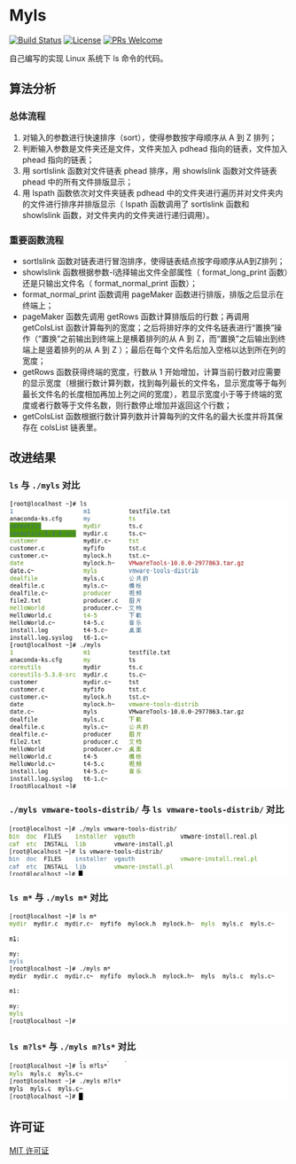 # Myls
[![Build Status](https://www.travis-ci.org/Lmy0217/Myls.svg)](https://www.travis-ci.org/Lmy0217/Myls) [![License](https://img.shields.io/badge/license-MIT-blue.svg)](LICENSE) [![PRs Welcome](https://img.shields.io/badge/PRs-welcome-brightgreen.svg)](https://github.com/Lmy0217/Myls/pulls)

自己编写的实现 Linux 系统下 ls 命令的代码。

## 算法分析
### 总体流程
1. 对输入的参数进行快速排序（sort），使得参数按字母顺序从 A 到 Z 排列；
2. 判断输入参数是文件夹还是文件，文件夹加入 pdhead 指向的链表，文件加入 phead 指向的链表；
3. 用 sortlslink 函数对文件链表 phead 排序，用 showlslink 函数对文件链表 phead 中的所有文件排版显示；
4. 用 lspath 函数依次对文件夹链表 pdhead 中的文件夹进行遍历并对文件夹内的文件进行排序并排版显示（ lspath 函数调用了 sortlslink 函数和 showlslink 函数，对文件夹内的文件夹进行递归调用）。

### 重要函数流程
* sortlslink 函数对链表进行冒泡排序，使得链表结点按字母顺序从A到Z排列；
* showlslink 函数根据参数-l选择输出文件全部属性（ format_long_print 函数）还是只输出文件名（ format_normal_print 函数）；
* format_normal_print 函数调用 pageMaker 函数进行排版，排版之后显示在终端上；
* pageMaker 函数先调用 getRows 函数计算排版后的行数；再调用 getColsList 函数计算每列的宽度；之后将排好序的文件名链表进行“置换”操作（“置换”之前输出到终端上是横着排列的从 A 到 Z，而“置换”之后输出到终端上是竖着排列的从 A 到 Z ）；最后在每个文件名后加入空格以达到所在列的宽度；
* getRows 函数获得终端的宽度，行数从 1 开始增加，计算当前行数对应需要的显示宽度（根据行数计算列数，找到每列最长的文件名，显示宽度等于每列最长文件名的长度相加再加上列之间的宽度），若显示宽度小于等于终端的宽度或者行数等于文件名数，则行数停止增加并返回这个行数；
* getColsList 函数根据行数计算列数并计算每列的文件名的最大长度并将其保存在 colsList 链表里。

## 改进结果
### `ls` 与 `./myls` 对比
![](./jpg/ls01.jpg)

### `./myls vmware-tools-distrib/` 与 `ls vmware-tools-distrib/` 对比
![](./jpg/ls02.jpg)

### `ls m*` 与 `./myls m*` 对比
![](./jpg/ls03.jpg)

### `ls m?ls*` 与 `./myls m?ls*` 对比
![](./jpg/ls04.jpg)

## 许可证
[MIT 许可证](LICENSE)